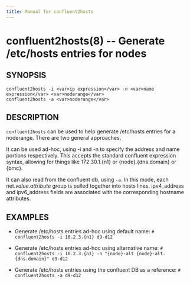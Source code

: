 ```yaml
---
title: Manual for confluent2hosts
---
```


confluent2hosts(8) -- Generate /etc/hosts entries for nodes
========================================================

## SYNOPSIS

`confluent2hosts -i <var>ip expression</var> -n <var>name expression</var> <var>noderange</var>`  
`confluent2hosts -a <var>noderange</var>`  

## DESCRIPTION

`confluent2hosts` can be used to help generate /etc/hosts entries for a 
noderange.  There are two general approaches.

It can be used ad-hoc, using -i and -n to specify the address and name portions respectively.  This accepts the standard confluent expression syntax, allowing for things like 172.30.1.{n1} or {node}.{dns.domain} or {bmc}.

It can also read from the confluent db, using `-a`.  In this mode, each net.<var>value</var>.<var>attribute</var> group is pulled together into hosts lines.  ipv4_address and ipv6_address fields are associated with the corresponding hostname attributes.

## EXAMPLES

* Generate /etc/hosts entries ad-hoc using default name:
  `# confluent2hosts -i 10.2.3.{n1} d9-d12`  

* Generate /etc/hosts entries ad-hoc using alternative name:
  `# confluent2hosts -i 10.2.3.{n1} -n "{node}-alt {node}-alt.{dns.domain}" d9-d12`  

* Generate /etc/hosts entries using the confluent DB as a reference:
  `# confluent2hosts -a d9-d12`  



[SYNOPSIS]: #SYNOPSIS "SYNOPSIS"
[DESCRIPTION]: #DESCRIPTION "DESCRIPTION"
[EXAMPLES]: #EXAMPLES "EXAMPLES"


[collate(1)]: collate.html
[collective(1)]: collective.html
[confetty(8)]: confetty.html
[confluent2hosts(8)]: confluent2hosts.html
[confluentdbutil(8)]: confluentdbutil.html
[confluent(8)]: confluent.html
[l2traceroute(8)]: l2traceroute.html
[nodeapply(8)]: nodeapply.html
[nodeattribexpressions(5)]: nodeattribexpressions.html
[nodeattrib(8)]: nodeattrib.html
[nodebmcpassword(8)]: nodebmcpassword.html
[nodebmcreset(8)]: nodebmcreset.html
[nodeboot(8)]: nodeboot.html
[nodeconfig(8)]: nodeconfig.html
[nodeconsole(8)]: nodeconsole.html
[nodedefine(8)]: nodedefine.html
[nodedeploy(8)]: nodedeploy.html
[nodediscover(8)]: nodediscover.html
[nodeeventlog(8)]: nodeeventlog.html
[nodefirmware(8)]: nodefirmware.html
[nodegroupattrib(8)]: nodegroupattrib.html
[nodegroupdefine(8)]: nodegroupdefine.html
[nodegrouplist(8)]: nodegrouplist.html
[nodegroupremove(8)]: nodegroupremove.html
[nodehealth(8)]: nodehealth.html
[nodeidentify(8)]: nodeidentify.html
[nodeinventory(8)]: nodeinventory.html
[nodelicense(8)]: nodelicense.html
[nodelist(8)]: nodelist.html
[nodemedia(8)]: nodemedia.html
[nodeping(8)]: nodeping.html
[nodepower(8)]: nodepower.html
[noderange(5)]: noderange.html
[noderemove(8)]: noderemove.html
[nodereseat(8)]: nodereseat.html
[nodersync(8)]: nodersync.html
[noderun(8)]: noderun.html
[nodesensors(8)]: nodesensors.html
[nodesetboot(8)]: nodesetboot.html
[nodeshell(8)]: nodeshell.html
[nodestorage(8)]: nodestorage.html
[nodesupport(8)]: nodesupport.html
[osdeploy(8)]: osdeploy.html
[stats(8)]: stats.html
